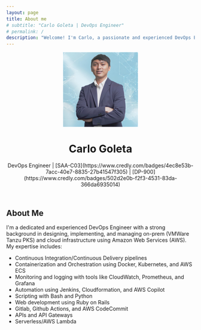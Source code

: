 ```yaml
---
layout: page
title: About me
# subtitle: "Carlo Goleta | DevOps Engineer"
# permalink: /
description: "Welcome! I'm Carlo, a passionate and experienced DevOps Engineer with a strong background in designing and implementing scalable cloud infrastructure using AWS services. With expertise in CI/CD pipelines, containerization, monitoring, and automation tools, I help organizations streamline their development processes and improve overall system performance."
---
```


<header class="masthead text-center">
  <div class="container">
    <!-- Add image of yourself here -->
    <img src="/assets/img/profile_picture.png" alt="Carlo Goleta's Profile Picture" width="200px" class="rounded-circle img-fluid profile-pic">
    <h1>Carlo Goleta</h1>
    <p class="text-muted">DevOps Engineer | [SAA-C03](https://www.credly.com/badges/4ec8e53b-7acc-40e7-8835-27b41547f305) | [DP-900](https://www.credly.com/badges/502d2e0b-f2f3-4531-83da-366da6935014)</p>
  </div>
</header>

<section id="about" class="bg-light py-5">
  <div class="container text-center">
    <h2>About Me</h2>
    <p>I'm a dedicated and experienced DevOps Engineer with a strong background in designing, implementing, and managing on-prem (VMWare Tanzu PKS) and cloud infrastructure using Amazon Web Services (AWS). My expertise includes:</p>
    <ul class="list-inline">
      <li><i class="fas fa-code mr-2"></i> Continuous Integration/Continuous Delivery pipelines</li>
      <li><i class="fab fa-docker mr-2"></i> Containerization and Orchestration using Docker, Kubernetes, and AWS ECS</li>
      <li><i class="fas fa-chart-line mr-2"></i> Monitoring and logging with tools like CloudWatch, Prometheus, and Grafana</li>
      <li><i class="fab fa-jenkins mr-2"></i> Automation using Jenkins, Cloudformation, and AWS Copilot</li>
      <li><i class="fas fa-code mr-2"></i> Scripting with Bash and Python</li>
      <li><i class="fa-solid fa-gavel"></i> Web development using Ruby on Rails </li>
      <li><i class="fa-solid fa-globe"></i> Gitlab, Github Actions, and AWS CodeCommit </li>
      <li><i class="fa-solid fa-layer-group"></i> APIs and API Gateways </li>
      <li><i class="fa-solid fa-atom"></i> Serverless/AWS Lambda </li>
    </ul>
  </div>
</section>

